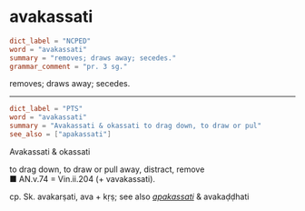 # avakassati

``` toml
dict_label = "NCPED"
word = "avakassati"
summary = "removes; draws away; secedes."
grammar_comment = "pr. 3 sg."
```

removes; draws away; secedes.

--------------------

``` toml
dict_label = "PTS"
word = "avakassati"
summary = "Avakassati & okassati to drag down, to draw or pul"
see_also = ["apakassati"]
```

Avakassati & okassati

to drag down, to draw or pull away, distract, remove  
■ AN.v.74 = Vin.ii.204 (\+ vavakassati).

cp. Sk. avakarṣati, ava \+ kṛṣ; see also *[apakassati](apakassati.md)* & avakaḍḍhati

